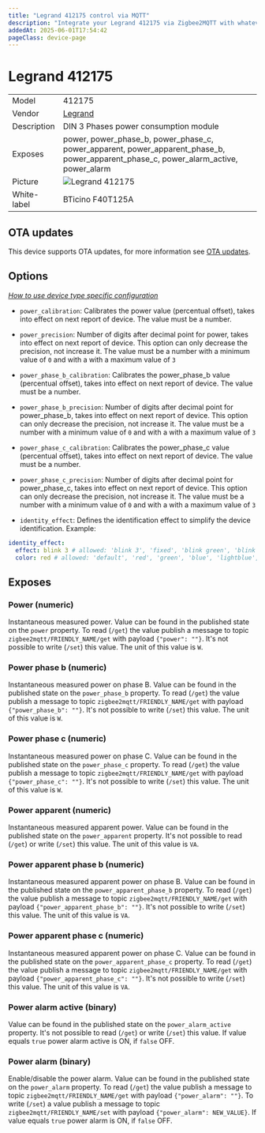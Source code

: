 ```yaml
---
title: "Legrand 412175 control via MQTT"
description: "Integrate your Legrand 412175 via Zigbee2MQTT with whatever smart home infrastructure you are using without the vendor's bridge or gateway."
addedAt: 2025-06-01T17:54:42
pageClass: device-page
---
```


<!-- !!!! -->
<!-- ATTENTION: This file is auto-generated through docgen! -->
<!-- You can only edit the "Notes"-Section between the two comment lines "Notes BEGIN" and "Notes END". -->
<!-- Do not use h1 or h2 heading within "## Notes"-Section. -->
<!-- !!!! -->

# Legrand 412175

|     |     |
|-----|-----|
| Model | 412175  |
| Vendor  | [Legrand](/supported-devices/#v=Legrand)  |
| Description | DIN 3 Phases power consumption module |
| Exposes | power, power_phase_b, power_phase_c, power_apparent, power_apparent_phase_b, power_apparent_phase_c, power_alarm_active, power_alarm |
| Picture | ![Legrand 412175](https://www.zigbee2mqtt.io/images/devices/412175.png) |
| White-label | BTicino F40T125A |


<!-- Notes BEGIN: You can edit here. Add "## Notes" headline if not already present. -->


<!-- Notes END: Do not edit below this line -->


## OTA updates
This device supports OTA updates, for more information see [OTA updates](../guide/usage/ota_updates.md).


## Options
*[How to use device type specific configuration](../guide/configuration/devices-groups.md#specific-device-options)*

* `power_calibration`: Calibrates the power value (percentual offset), takes into effect on next report of device. The value must be a number.

* `power_precision`: Number of digits after decimal point for power, takes into effect on next report of device. This option can only decrease the precision, not increase it. The value must be a number with a minimum value of `0` and with a with a maximum value of `3`

* `power_phase_b_calibration`: Calibrates the power_phase_b value (percentual offset), takes into effect on next report of device. The value must be a number.

* `power_phase_b_precision`: Number of digits after decimal point for power_phase_b, takes into effect on next report of device. This option can only decrease the precision, not increase it. The value must be a number with a minimum value of `0` and with a with a maximum value of `3`

* `power_phase_c_calibration`: Calibrates the power_phase_c value (percentual offset), takes into effect on next report of device. The value must be a number.

* `power_phase_c_precision`: Number of digits after decimal point for power_phase_c, takes into effect on next report of device. This option can only decrease the precision, not increase it. The value must be a number with a minimum value of `0` and with a with a maximum value of `3`

* `identity_effect`: Defines the identification effect to simplify the device identification. Example:
```yaml
identity_effect:
  effect: blink 3 # allowed: 'blink 3', 'fixed', 'blink green', 'blink blue'
  color: red # allowed: 'default', 'red', 'green', 'blue', 'lightblue', 'yellow', 'pink', 'white'
```


## Exposes

### Power (numeric)
Instantaneous measured power.
Value can be found in the published state on the `power` property.
To read (`/get`) the value publish a message to topic `zigbee2mqtt/FRIENDLY_NAME/get` with payload `{"power": ""}`.
It's not possible to write (`/set`) this value.
The unit of this value is `W`.

### Power phase b (numeric)
Instantaneous measured power on phase B.
Value can be found in the published state on the `power_phase_b` property.
To read (`/get`) the value publish a message to topic `zigbee2mqtt/FRIENDLY_NAME/get` with payload `{"power_phase_b": ""}`.
It's not possible to write (`/set`) this value.
The unit of this value is `W`.

### Power phase c (numeric)
Instantaneous measured power on phase C.
Value can be found in the published state on the `power_phase_c` property.
To read (`/get`) the value publish a message to topic `zigbee2mqtt/FRIENDLY_NAME/get` with payload `{"power_phase_c": ""}`.
It's not possible to write (`/set`) this value.
The unit of this value is `W`.

### Power apparent (numeric)
Instantaneous measured apparent power.
Value can be found in the published state on the `power_apparent` property.
It's not possible to read (`/get`) or write (`/set`) this value.
The unit of this value is `VA`.

### Power apparent phase b (numeric)
Instantaneous measured apparent power on phase B.
Value can be found in the published state on the `power_apparent_phase_b` property.
To read (`/get`) the value publish a message to topic `zigbee2mqtt/FRIENDLY_NAME/get` with payload `{"power_apparent_phase_b": ""}`.
It's not possible to write (`/set`) this value.
The unit of this value is `VA`.

### Power apparent phase c (numeric)
Instantaneous measured apparent power on phase C.
Value can be found in the published state on the `power_apparent_phase_c` property.
To read (`/get`) the value publish a message to topic `zigbee2mqtt/FRIENDLY_NAME/get` with payload `{"power_apparent_phase_c": ""}`.
It's not possible to write (`/set`) this value.
The unit of this value is `VA`.

### Power alarm active (binary)
Value can be found in the published state on the `power_alarm_active` property.
It's not possible to read (`/get`) or write (`/set`) this value.
If value equals `true` power alarm active is ON, if `false` OFF.

### Power alarm (binary)
Enable/disable the power alarm.
Value can be found in the published state on the `power_alarm` property.
To read (`/get`) the value publish a message to topic `zigbee2mqtt/FRIENDLY_NAME/get` with payload `{"power_alarm": ""}`.
To write (`/set`) a value publish a message to topic `zigbee2mqtt/FRIENDLY_NAME/set` with payload `{"power_alarm": NEW_VALUE}`.
If value equals `true` power alarm is ON, if `false` OFF.

